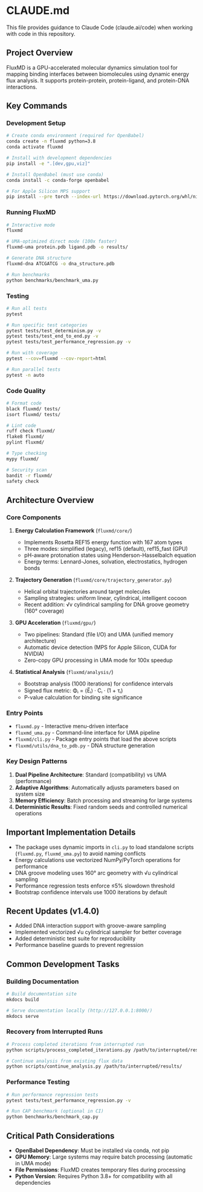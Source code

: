 # CLAUDE.md

This file provides guidance to Claude Code (claude.ai/code) when working with code in this repository.

## Project Overview

FluxMD is a GPU-accelerated molecular dynamics simulation tool for mapping binding interfaces between biomolecules using dynamic energy flux analysis. It supports protein-protein, protein-ligand, and protein-DNA interactions.

## Key Commands

### Development Setup
```bash
# Create conda environment (required for OpenBabel)
conda create -n fluxmd python=3.8
conda activate fluxmd

# Install with development dependencies
pip install -e ".[dev,gpu,viz]"

# Install OpenBabel (must use conda)
conda install -c conda-forge openbabel

# For Apple Silicon MPS support
pip install --pre torch --index-url https://download.pytorch.org/whl/nightly/cpu
```

### Running FluxMD
```bash
# Interactive mode
fluxmd

# UMA-optimized direct mode (100x faster)
fluxmd-uma protein.pdb ligand.pdb -o results/

# Generate DNA structure
fluxmd-dna ATCGATCG -o dna_structure.pdb

# Run benchmarks
python benchmarks/benchmark_uma.py
```

### Testing
```bash
# Run all tests
pytest

# Run specific test categories
pytest tests/test_determinism.py -v
pytest tests/test_end_to_end.py -v
pytest tests/test_performance_regression.py -v

# Run with coverage
pytest --cov=fluxmd --cov-report=html

# Run parallel tests
pytest -n auto
```

### Code Quality
```bash
# Format code
black fluxmd/ tests/
isort fluxmd/ tests/

# Lint code
ruff check fluxmd/
flake8 fluxmd/
pylint fluxmd/

# Type checking
mypy fluxmd/

# Security scan
bandit -r fluxmd/
safety check
```

## Architecture Overview

### Core Components

1. **Energy Calculation Framework** (`fluxmd/core/`)
   - Implements Rosetta REF15 energy function with 167 atom types
   - Three modes: simplified (legacy), ref15 (default), ref15_fast (GPU)
   - pH-aware protonation states using Henderson-Hasselbalch equation
   - Energy terms: Lennard-Jones, solvation, electrostatics, hydrogen bonds

2. **Trajectory Generation** (`fluxmd/core/trajectory_generator.py`)
   - Helical orbital trajectories around target molecules
   - Sampling strategies: uniform linear, cylindrical, intelligent cocoon
   - Recent addition: √v cylindrical sampling for DNA groove geometry (160° coverage)

3. **GPU Acceleration** (`fluxmd/gpu/`)
   - Two pipelines: Standard (file I/O) and UMA (unified memory architecture)
   - Automatic device detection (MPS for Apple Silicon, CUDA for NVIDIA)
   - Zero-copy GPU processing in UMA mode for 100x speedup

4. **Statistical Analysis** (`fluxmd/analysis/`)
   - Bootstrap analysis (1000 iterations) for confidence intervals
   - Signed flux metric: Φᵢ = ⟨E̅ᵢ⟩ · Cᵢ · (1 + τᵢ)
   - P-value calculation for binding site significance

### Entry Points

- `fluxmd.py` - Interactive menu-driven interface
- `fluxmd_uma.py` - Command-line interface for UMA pipeline
- `fluxmd/cli.py` - Package entry points that load the above scripts
- `fluxmd/utils/dna_to_pdb.py` - DNA structure generation

### Key Design Patterns

1. **Dual Pipeline Architecture**: Standard (compatibility) vs UMA (performance)
2. **Adaptive Algorithms**: Automatically adjusts parameters based on system size
3. **Memory Efficiency**: Batch processing and streaming for large systems
4. **Deterministic Results**: Fixed random seeds and controlled numerical operations

## Important Implementation Details

- The package uses dynamic imports in `cli.py` to load standalone scripts (`fluxmd.py`, `fluxmd_uma.py`) to avoid naming conflicts
- Energy calculations use vectorized NumPy/PyTorch operations for performance
- DNA groove modeling uses 160° arc geometry with √u cylindrical sampling
- Performance regression tests enforce ≤5% slowdown threshold
- Bootstrap confidence intervals use 1000 iterations by default

## Recent Updates (v1.4.0)

- Added DNA interaction support with groove-aware sampling
- Implemented vectorized √u cylindrical sampler for better coverage
- Added deterministic test suite for reproducibility
- Performance baseline guards to prevent regression

## Common Development Tasks

### Building Documentation
```bash
# Build documentation site
mkdocs build

# Serve documentation locally (http://127.0.0.1:8000/)
mkdocs serve
```

### Recovery from Interrupted Runs
```bash
# Process completed iterations from interrupted run
python scripts/process_completed_iterations.py /path/to/interrupted/results/

# Continue analysis from existing flux data
python scripts/continue_analysis.py /path/to/interrupted/results/
```

### Performance Testing
```bash
# Run performance regression tests
pytest tests/test_performance_regression.py -v

# Run CAP benchmark (optional in CI)
python benchmarks/benchmark_cap.py
```

## Critical Path Considerations

- **OpenBabel Dependency**: Must be installed via conda, not pip
- **GPU Memory**: Large systems may require batch processing (automatic in UMA mode)
- **File Permissions**: FluxMD creates temporary files during processing
- **Python Version**: Requires Python 3.8+ for compatibility with all dependencies